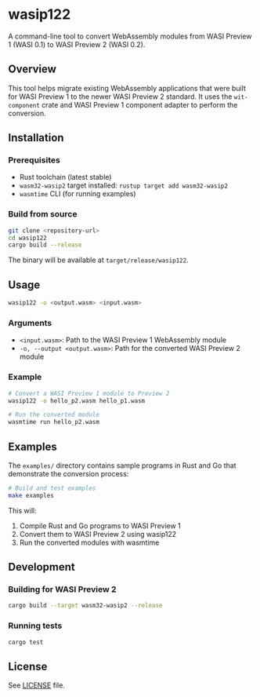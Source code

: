 # wasip122

A command-line tool to convert WebAssembly modules from WASI Preview 1 (WASI 0.1) to WASI Preview 2 (WASI 0.2).

## Overview

This tool helps migrate existing WebAssembly applications that were built for WASI Preview 1 to the newer WASI Preview 2 standard. It uses the `wit-component` crate and WASI Preview 1 component adapter to perform the conversion.

## Installation

### Prerequisites

- Rust toolchain (latest stable)
- `wasm32-wasip2` target installed: `rustup target add wasm32-wasip2`
- `wasmtime` CLI (for running examples)

### Build from source

```bash
git clone <repository-url>
cd wasip122
cargo build --release
```

The binary will be available at `target/release/wasip122`.

## Usage

```bash
wasip122 -o <output.wasm> <input.wasm>
```

### Arguments

- `<input.wasm>`: Path to the WASI Preview 1 WebAssembly module
- `-o, --output <output.wasm>`: Path for the converted WASI Preview 2 module

### Example

```bash
# Convert a WASI Preview 1 module to Preview 2
wasip122 -o hello_p2.wasm hello_p1.wasm

# Run the converted module
wasmtime run hello_p2.wasm
```

## Examples

The `examples/` directory contains sample programs in Rust and Go that demonstrate the conversion process:

```bash
# Build and test examples
make examples
```

This will:
1. Compile Rust and Go programs to WASI Preview 1
2. Convert them to WASI Preview 2 using wasip122
3. Run the converted modules with wasmtime

## Development

### Building for WASI Preview 2

```bash
cargo build --target wasm32-wasip2 --release
```

### Running tests

```bash
cargo test
```

## License

See [LICENSE](LICENSE) file.
